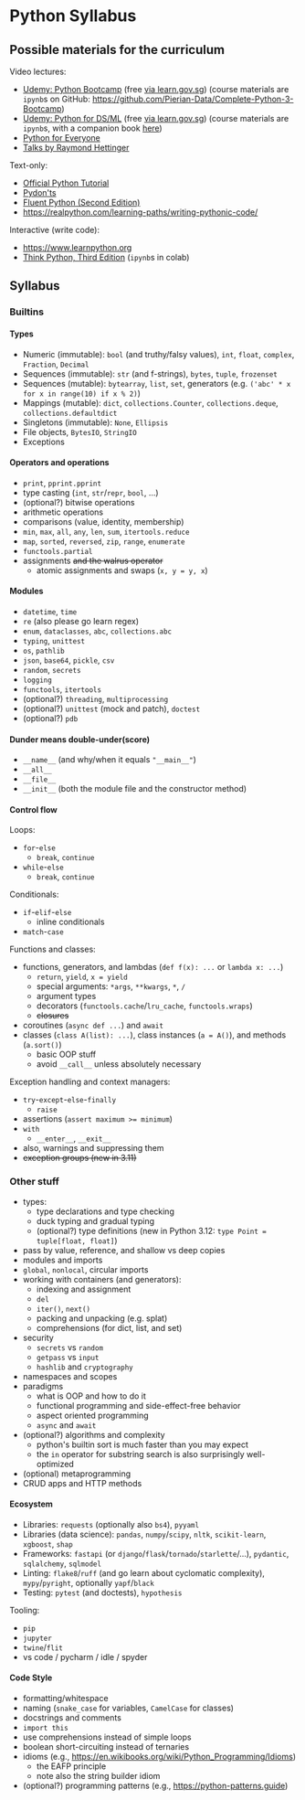 # Python Syllabus

## Possible materials for the curriculum

Video lectures:

* [Udemy: Python Bootcamp](https://www.udemy.com/course/complete-python-bootcamp/)
  (free [via learn.gov.sg](https://learncsc.udemy.com/course/complete-python-bootcamp/))
  (course materials are `ipynb`s on GitHub: https://github.com/Pierian-Data/Complete-Python-3-Bootcamp)
* [Udemy: Python for DS/ML](https://www.udemy.com/course/python-for-data-science-and-machine-learning-bootcamp/)
  (free [via learn.gov.sg](https://learncsc.udemy.com/course/python-for-data-science-and-machine-learning-bootcamp/))
  (course materials are `ipynb`s, with a companion book [here](https://www.statlearning.com))
* [Python for Everyone](https://www.py4e.com)
* [Talks by Raymond Hettinger](https://youtube.com/playlist?list=PLRVdut2KPAguz3xcd22i_o_onnmDKj3MA)

Text-only:

* [Official Python Tutorial](https://docs.python.org/3/tutorial/)
* [Pydon'ts](https://mathspp.gumroad.com/l/pydonts)
* [Fluent Python (Second Edition)](https://www.oreilly.com/library/view/fluent-python-2nd/9781492056348/)
* https://realpython.com/learning-paths/writing-pythonic-code/

Interactive (write code):

* https://www.learnpython.org
* [Think Python, Third Edition](https://allendowney.github.io/ThinkPython/) (`ipynb`s in colab)

## Syllabus

### Builtins

#### Types

* Numeric (immutable): `bool` (and truthy/falsy values), `int`, `float`, `complex`, `Fraction`, `Decimal`
* Sequences (immutable): `str` (and f-strings), `bytes`, `tuple`, `frozenset`
* Sequences (mutable): `bytearray`, `list`, `set`, generators (e.g. `('abc' * x for x in range(10) if x % 2)`)
* Mappings (mutable): `dict`, `collections.Counter`, `collections.deque`, `collections.defaultdict`
* Singletons (immutable): `None`, `Ellipsis`
* File objects, `BytesIO`, `StringIO`
* Exceptions

#### Operators and operations

* `print`, `pprint.pprint`
* type casting (`int`, `str`/`repr`, `bool`, ...)
* (optional?) bitwise operations
* arithmetic operations
* comparisons (value, identity, membership)
* `min`, `max`, `all`, `any`, `len`, `sum`, `itertools.reduce`
* `map`, `sorted`, `reversed`, `zip`, `range`, `enumerate`
* `functools.partial`
* assignments ~~and the walrus operator~~
    * atomic assignments and swaps (`x, y = y, x`)

#### Modules

* `datetime`, `time`
* `re` (also please go learn regex)
* `enum`, `dataclasses`, `abc`, `collections.abc`
* `typing`, `unittest`
* `os`, `pathlib`
* `json`, `base64`, `pickle`, `csv`
* `random`, `secrets`
* `logging`
* `functools`, `itertools`
* (optional?) `threading`, `multiprocessing`
* (optional?) `unittest` (mock and patch), `doctest`
* (optional?) `pdb`

#### Dunder means double-under(score)

* `__name__` (and why/when it equals `"__main__"`)
* `__all__`
* `__file__`
* `__init__` (both the module file and the constructor method)

#### Control flow

Loops:

* `for`-`else`
    * `break`, `continue`
* `while`-`else`
    * `break`, `continue`

Conditionals:

* `if`-`elif`-`else`
    * inline conditionals
* `match`-`case`

Functions and classes:

* functions, generators, and lambdas (`def f(x): ...` or `lambda x: ...`)
    * `return`, `yield`, `x = yield`
    * special arguments: `*args`, `**kwargs`, `*`, `/`
    * argument types
    * decorators (`functools.cache`/`lru_cache`, `functools.wraps`)
    * ~~closures~~
* coroutines (`async def ...`) and `await`
* classes (`class A(list): ...`), class instances (`a = A()`), and methods (`a.sort()`)
    * basic OOP stuff
    * avoid `__call__` unless absolutely necessary

Exception handling and context managers:

* `try`-`except`-`else`-`finally`
    * `raise`
* assertions (`assert maximum >= minimum`)
* `with`
    * `__enter__`, `__exit__`
* also, warnings and suppressing them
* ~~exception groups (new in 3.11)~~

### Other stuff

* types:
    * type declarations and type checking
    * duck typing and gradual typing
    * (optional?) type definitions (new in Python 3.12: `type Point = tuple[float, float]`)
* pass by value, reference, and shallow vs deep copies
* modules and imports
* `global`, `nonlocal`, circular imports
* working with containers (and generators):
    * indexing and assignment
    * `del`
    * `iter()`, `next()`
    * packing and unpacking (e.g. splat)
    * comprehensions (for dict, list, and set)
* security
    * `secrets` vs `random`
    * `getpass` vs `input`
    * `hashlib` and `cryptography`
* namespaces and scopes
* paradigms
    * what is OOP and how to do it
    * functional programming and side-effect-free behavior
    * aspect oriented programming
    * `async` and `await`
* (optional?) algorithms and complexity
    * python's builtin sort is much faster than you may expect
    * the `in` operator for substring search is also surprisingly well-optimized
* (optional) metaprogramming
* CRUD apps and HTTP methods

#### Ecosystem

* Libraries: `requests` (optionally also `bs4`), `pyyaml`
* Libraries (data science): `pandas`, `numpy`/`scipy`, `nltk`, `scikit-learn`, `xgboost`, `shap`
* Frameworks: `fastapi` (or `django`/`flask`/`tornado`/`starlette`/...), `pydantic`, `sqlalchemy`, `sqlmodel`
* Linting: `flake8`/`ruff` (and go learn about cyclomatic complexity), `mypy`/`pyright`, optionally `yapf`/`black`
* Testing: `pytest` (and doctests), `hypothesis`

Tooling:

* `pip`
* `jupyter`
* `twine`/`flit`
* vs code / pycharm / idle / spyder

#### Code Style

* formatting/whitespace
* naming (`snake_case` for variables, `CamelCase` for classes)
* docstrings and comments
* `import this`
* use comprehensions instead of simple loops
* boolean short-circuiting instead of ternaries
* idioms (e.g., https://en.wikibooks.org/wiki/Python_Programming/Idioms)
    * the EAFP principle
    * note also the string builder idiom
* (optional?) programming patterns (e.g., https://python-patterns.guide)
